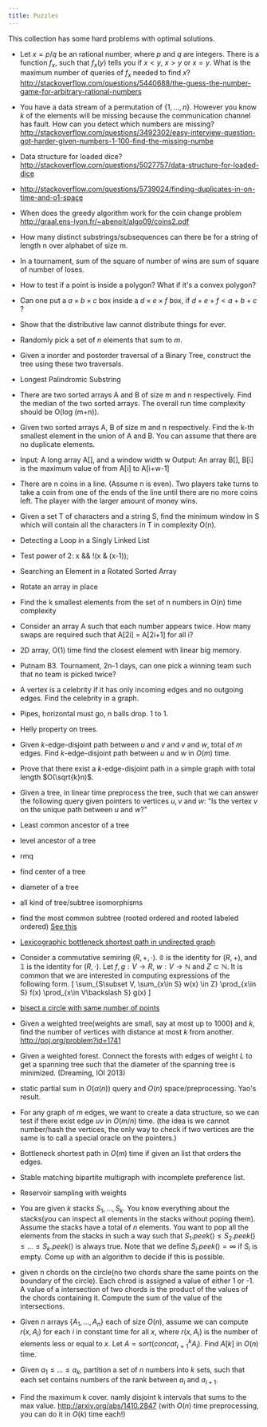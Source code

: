 ```yaml
---
title: Puzzles
---
```

This collection has some hard problems with optimal solutions.

 - Let $x=p/q$ be an rational number, where $p$ and $q$ are integers. There is a function $f_x$, such that $f_x(y)$ tells you if $x < y$, $x > y$ or $x=y$. What is the maximum number of queries of $f_x$ needed to find $x$? http://stackoverflow.com/questions/5440688/the-guess-the-number-game-for-arbitrary-rational-numbers

 - You have a data stream of a permutation of $\{1,\ldots,n\}$. However you know $k$ of the elements will be missing because the communication channel has fault. How can you detect which numbers are missing?  http://stackoverflow.com/questions/3492302/easy-interview-question-got-harder-given-numbers-1-100-find-the-missing-numbe

 - Data structure for loaded dice? http://stackoverflow.com/questions/5027757/data-structure-for-loaded-dice

 - http://stackoverflow.com/questions/5739024/finding-duplicates-in-on-time-and-o1-space

 - When does the greedy algorithm work for the coin change problem http://graal.ens-lyon.fr/~abenoit/algo09/coins2.pdf

 - How many distinct substrings/subsequences can there be for a string of length n over alphabet of size m.

 - In a tournament, sum of the square of number of wins are sum of square of number of loses.

 - How to test if a point is inside a polygon? What if it's a convex polygon?

 - Can one put a $a\times b\times c$ box inside a $d \times e\times f$ box, if $d+e+f < a+b+c$ ?

 - Show that the distributive law cannot distribute things for ever.

 - Randomly pick a set of $n$ elements that sum to $m$.

 - Given a inorder and postorder traversal of a Binary Tree, construct the tree using these two traversals.

 - Longest Palindromic Substring

 - There are two sorted arrays A and B of size m and n respectively. Find the median of the two sorted arrays. The overall run time complexity should be O(log (m+n)).

 - Given two sorted arrays A, B of size m and n respectively. Find the k-th smallest element in the union of A and B. You can assume that there are no duplicate elements.

 - Input: A long array A[], and a window width w
   Output: An array B[], B[i] is the maximum value of from A[i] to A[i+w-1]

 - There are n coins in a line. (Assume n is even). Two players take turns to take a coin from one of the ends of the line until there are no more coins left. The player with the larger amount of money wins.

 - Given a set T of characters and a string S, find the minimum window in S which will contain all the characters in T in complexity O(n).

 - Detecting a Loop in a Singly Linked List

 - Test power of 2: x && !(x & (x-1));

 - Searching an Element in a Rotated Sorted Array

 - Rotate an array in place

 - Find the k smallest elements from the set of n numbers in O(n) time complexity

 - Consider an array A such that each number appears twice. How many swaps are required such that A[2i] = A[2i+1] for all i?

 - 2D array, O(1) time find the closest element with linear big memory.

 - Putnam B3. Tournament, 2n-1 days, can one pick a winning team such that no team is picked twice?

 - A vertex is a celebrity if it has only incoming edges and no outgoing edges. Find the celebrity in a graph.

 - Pipes, horizontal must go, n balls drop. 1 to 1. 

 - Helly property on trees.

 - Given $k$-edge-disjoint path between $u$ and $v$ and $v$ and $w$, total of $m$ edges. Find $k$-edge-disjoint path between $u$ and $w$ in $O(m)$ time.

 - Prove that there exist a $k$-edge-disjoint path in a simple graph with total length $O(\sqrt{k}n)$.

 - Given a tree, in linear time preprocess the tree, such that we can answer the following query given pointers to vertices $u,v$ and $w$: "Is the vertex $v$ on the unique path between $u$ and $w$?"

 - Least common ancestor of a tree

 - level ancestor of a tree

 - rmq

 - find center of a tree

 - diameter of a tree

 - all kind of tree/subtree isomorphisms

 - find the most common subtree (rooted ordered and rooted labeled ordered) [See this](/posts/2014-06-05-pattern-in-labeled-ordered-rooted-trees.html)

 - [Lexicographic bottleneck shortest path in undirected graph](/posts/2014-05-10-lexicographical-bottleneck-path.html)

 -  Consider a commutative semiring $(R,+,\cdot)$. $\mathbb{0}$ is the identity for $(R,+)$, and $\mathbb{1}$ is the identity for $(R,\cdot)$. Let $f,g:V\to R$, $w:V\to \mathbb{N}$ and $Z\subset \mathbb{N}$. It is common that we are interested in computing expressions of the following form. 
 \[
 \sum_{S\subset V, \sum_{x\in S} w(x) \in Z} \prod_{x\in S} f(x) \prod_{x\in V\backslash S} g(x)
 \]

 - [bisect a circle with same number of points](/posts/2014-03-27-bisect-circle-even-point-set.html)

 - Given a weighted tree(weights are small, say at most up to 1000) and $k$, find the number of vertices with distance at most $k$ from another. http://poj.org/problem?id=1741

 - Given a weighted forest. Connect the forests with edges of weight $L$ to get a spanning tree such that the diameter of the spanning tree is minimized. (Dreaming, IOI 2013)

 - static partial sum in $O(\alpha(n))$ query and $O(n)$ space/preprocessing. Yao's result.

 - For any graph of $m$ edges, we want to create a data structure, so we can test if there exist edge $uv$ in $O(m/n)$ time. (the idea is we cannot number/hash the vertices, the only way to check if two vertices are the same is to call a special oracle on the pointers.)

 - Bottleneck shortest path in $O(m)$ time if given an list that orders the edges.

 - Stable matching bipartite multigraph with incomplete preference list.

 - Reservoir sampling with weights

 - You are given $k$ stacks $S_1,\ldots,S_k$. You know everything about the stacks(you can inspect all elements in the stacks without poping them). Assume the stacks have a total of $n$ elements. You want to pop all the elements from the stacks in such a way such that $S_1.peek()\leq S_2.peek()\leq \ldots \leq S_k.peek()$ is always true. Note that we define $S_i.peek()=\infty$ if $S_i$ is empty. Come up with an algorithm to decide if this is possible.

 - given n chords on the circle(no two chords share the same points on the boundary of the circle). Each chrod is assigned a value of either 1 or -1. A value of a intersection of two chords is the product of the values of the chords containing it. Compute the sum of the value of the intersections.

 - Given $n$ arrays $\{A_1,\ldots,A_n\}$ each of size $O(n)$, assume we can compute $r(x,A_i)$ for each $i$ in constant time for all $x$, where $r(x,A_i)$ is the number of elements less or equal to $x$. Let $A = sort(concat_{i=1}^k A_i)$. Find $A[k]$ in $O(n)$ time.

 - Given $a_1\leq \ldots \leq a_k$, partition a set of $n$ numbers into $k$ sets, such that each set contains numbers of the rank between $a_i$ and $a_{i+1}$.

 - Find the maximum k cover. namly disjoint k intervals that sums to the max value. http://arxiv.org/abs/1410.2847 (with $O(n)$ time preprocessing, you can do it in $O(k)$ time each!)